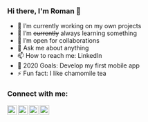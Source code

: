 ### Hi there, I'm Roman 👋

- 🔭 I’m currently working on my own projects
- 🌱 I’m <s>currently</s> always learning something
- 👯 I’m open for collaborations
- 💬 Ask me about anything
- 📫 How to reach me: LinkedIn
- 🥅 2020 Goals: Develop my first mobile app
- ⚡ Fun fact: I like chamomile tea

### Connect with me:

[<img align="left" alt="Roman Frolov | YouTube" width="22px" src="https://cdn.jsdelivr.net/npm/simple-icons@v3/icons/youtube.svg" />][youtube]
[<img align="left" alt="Roman Frolov | Twitter" width="22px" src="https://cdn.jsdelivr.net/npm/simple-icons@v3/icons/twitter.svg" />][twitter]
[<img align="left" alt="Roman Frolov | LinkedIn" width="22px" src="https://cdn.jsdelivr.net/npm/simple-icons@v3/icons/linkedin.svg" />][linkedin]
[<img align="left" alt="Roman Frolov | Instagram" width="22px" src="https://cdn.jsdelivr.net/npm/simple-icons@v3/icons/instagram.svg" />][instagram]

[twitter]: https://twitter.com/romfrolov
[youtube]: https://youtube.com/channel/UCviAzZdmxKY8YPYjnIqmmjg
[instagram]: https://instagram.com/romfrolov
[linkedin]: https://linkedin.com/in/romfrolov
